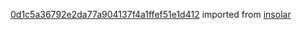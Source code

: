 [0d1c5a36792e2da77a904137f4a1ffef51e1d412](https://github.com/insolar/insolar/commit/0d1c5a36792e2da77a904137f4a1ffef51e1d412) imported from [insolar](https://github.com/insolar/insolar)
